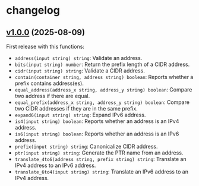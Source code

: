 <!-- markdownlint-disable-file MD013 -->
# changelog

## [v1.0.0](https://github.com/jeremmfr/terraform-provider-ipnetwork/tree/v1.0.0) (2025-08-09)

First release with this functions:

* `address(input string) string`: Validate an address.
* `bits(input string) number`: Return the prefix length of a CIDR address.
* `cidr(input string) string`: Validate a CIDR address.
* `contain(container string, address string) boolean`: Reports whether a prefix contains address(es).
* `equal_address(address_x string, address_y string) boolean`: Compare two address if there are equal.
* `equal_prefix(address_x string, address_y string) boolean`: Compare two CIDR addresses if they are in the same prefix.
* `expand6(input string) string`: Expand IPv6 address.
* `is4(input string) boolean`: Reports whether an address is an IPv4 address.
* `is6(input string) boolean`: Reports whether an address is an IPv6 address.
* `prefix(input string) string`: Canonicalize CIDR address.
* `ptr(input string) string`: Generate the PTR name from an address.
* `translate_4to6(address string, prefix string) string`: Translate an IPv4 address to an IPv6 address.
* `translate_6to4(input string) string`: Translate an IPv6 address to an IPv4 address.
